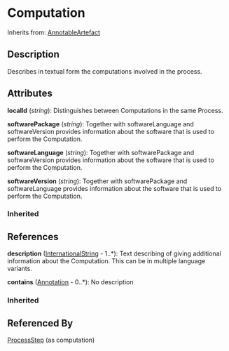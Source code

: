 
# Computation

Inherits from: [AnnotableArtefact](../Base/AnnotableArtefact.md)



## Description

Describes in textual form the computations involved in the process.


## Attributes

**localId** (*string*): Distinguishes between Computations in the same Process.

**softwarePackage** (*string*): Together with softwareLanguage and softwareVersion provides information about the software that is used to perform the Computation.

**softwareLanguage** (*string*): Together with softwarePackage and softwareVersion provides information about the software that is used to perform the Computation.

**softwareVersion** (*string*): Together with softwarePackage and softwareLanguage provides information about the software that is used to perform the Computation.

### Inherited



## References

**description** ([InternationalString](../Base/InternationalString.md) - 1..*): Text describing of giving additional information about the Computation. This can be in multiple language variants.

**contains** ([Annotation](../Base/Annotation.md) - 0..*): No description

### Inherited



## Referenced By

[ProcessStep](ProcessStep.md) (as computation)


